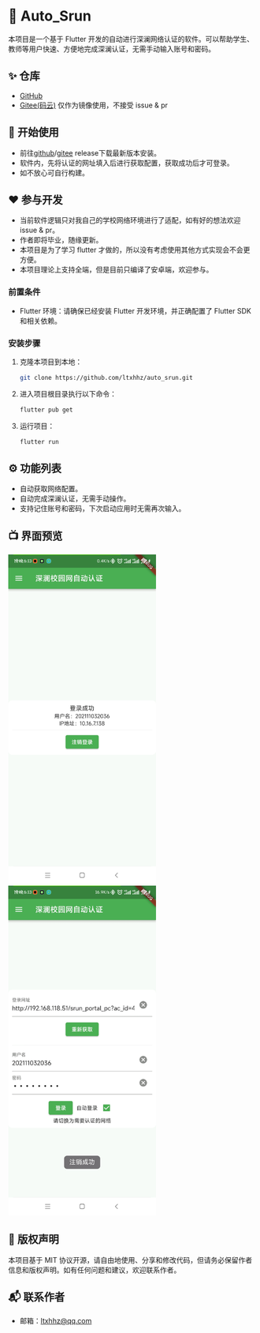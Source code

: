 # 📱 Auto_Srun

本项目是一个基于 Flutter 开发的自动进行深澜网络认证的软件。可以帮助学生、教师等用户快速、方便地完成深澜认证，无需手动输入账号和密码。

## ✨ 仓库
- [GitHub](https://github.com/ltxhhz/auto_srun)
- [Gitee(码云)](https://gitee.com/ltxhhz/auto_srun) 仅作为镜像使用，不接受 issue & pr

## 🚀 开始使用

- 前往[github](https://github.com/ltxhhz/auto_srun/release)/[gitee](https://gitee.com/ltxhhz/auto_srun/release) release下载最新版本安装。
- 软件内，先将认证的网址填入后进行获取配置，获取成功后才可登录。
- 如不放心可自行构建。

## ❤️ 参与开发

- 当前软件逻辑只对我自己的学校网络环境进行了适配，如有好的想法欢迎 issue & pr。
- 作者即将毕业，随缘更新。
- 本项目是为了学习 flutter 才做的，所以没有考虑使用其他方式实现会不会更方便。
- 本项目理论上支持全端，但是目前只编译了安卓端，欢迎参与。

### 前置条件

- Flutter 环境：请确保已经安装 Flutter 开发环境，并正确配置了 Flutter SDK 和相关依赖。

### 安装步骤

1. 克隆本项目到本地：

   ```bash
   git clone https://github.com/ltxhhz/auto_srun.git
   ```

2. 进入项目根目录执行以下命令：

   ```bash
   flutter pub get
   ```

3. 运行项目：

   ```bash
   flutter run
   ```

## ⚙️ 功能列表

- 自动获取网络配置。
- 自动完成深澜认证，无需手动操作。
- 支持记住账号和密码，下次启动应用时无需再次输入。

## 📺 界面预览

<img src="./image/1.jpg" width="300px"/>
<img src="./image/2.jpg" width="300px"/>

<!-- ## 🤝 贡献者

- 张三（xxxxxx@qq.com）
- 李四（xxxxxx@qq.com） -->

## 📝 版权声明

本项目基于 MIT 协议开源，请自由地使用、分享和修改代码，但请务必保留作者信息和版权声明。如有任何问题和建议，欢迎联系作者。

## 📬 联系作者

- 邮箱：[ltxhhz@qq.com](mailto:ltxhhz@qq.com)